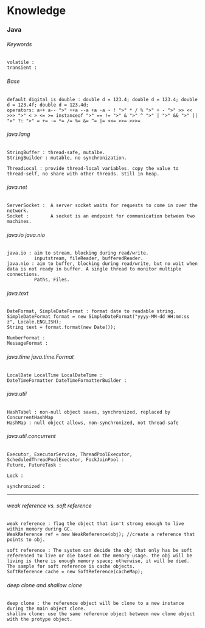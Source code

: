 # Knowledge

### Java

###### Keywords

```
volatile : 
transient : 
```

###### Base

```
default digital is double : double d = 123.4; double d = 123.4; double d = 123.4f; double d = 123.4d;
operators: a++ a-- ">" ++a --a +a -a ~ ! ">" * / % ">" + - ">" >> << >>> ">" < > <= >= instanceof ">" == != ">" & ">" ^ ">" | ">" && ">" || ">" ?: ">" = += -= *= /= %= &= ^= |= <<= >>= >>>=
```

###### java.lang

```
StringBuffer : thread-safe, mutalbe.
StringBuilder : mutable, no synchronization.
```

```
ThreadLocal : provide thread-local variables. copy the value to thread-self, no share with other threads. Still in heap.
```

###### java.net

```
ServerSocket :  A server socket waits for requests to come in over the network.
Socket :        A socket is an endpoint for communication between two machines.
```

###### java.io java.nio

```
java.io : aim to stream, blocking during read/write.
          inputstream, fileReader, bufferedReader.
java.nio : aim to buffer, blocking during read/write, but no wait when data is not ready in buffer. A single thread to monitor multiple connections. 
          Paths, Files.
```

###### java.text

```
DateFormat, SimpleDateFormat : format date to readable string.
SimpleDateFormat format = new SimpleDateFormat("yyyy-MM-dd HH:mm:ss z", Locale.ENGLISH);
String text = format.format(new Date());

NumberFormat : 
MessageFormat :
```


###### java.time java.time.Format

```
LocalDate LocalTime LocalDateTime : 
DateTimeFormatter DateTimeFormatterBuilder :
```

###### java.util

```
HashTabel : non-null object saves, synchronized, replaced by ConcurrentHashMap 
HashMap : null object allows, non-synchronized, not thread-safe
```

###### java.util.concurrent

```
Executor, ExecutorService, ThreadPoolExecutor, ScheduledThreadPoolExecutor, FockJoinPool : 
Future, FutureTask : 

Lock :

synchronized : 
```

---------------------------------------------------------------------------------------------
###### weak reference vs. soft reference

```
weak reference : flag the object that isn't strong enough to live within memory during GC.
WeakReference ref = new WeakReference(obj); //create a reference that points to obj.

soft reference : The system can decide the obj that only has be soft referenced to live or die based on the memory usage. the obj will be living is there is enough memory space; otherwise, it will be died. The sample for soft reference is cache objects.
SoftReference cache = new SoftReference(cacheMap);
```

###### deep clone and shallow clone

```
deep clone : the reference object will be clone to a new instance during the main object clone.
shallow clone: use the same reference object between new clone object with the protype object.
```